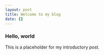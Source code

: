 ```yaml
---
layout: post
title: Welcome to my blog
date: {}
---
```


### Hello, world

This is a placeholder for my introductory post.
